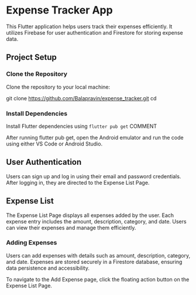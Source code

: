 # Expense Tracker App

This Flutter application helps users track their expenses efficiently. It utilizes Firebase for user authentication and Firestore for storing expense data.

## Project Setup

### Clone the Repository

Clone the repository to your local machine:

git clone https://github.com/Balapravin/expense_tracker.git
cd <repository-directory>


### Install Dependencies

Install Flutter dependencies using `flutter pub get` COMMENT

After running flutter pub get, open the Android emulator and run the code using either VS Code or Android Studio.


## User Authentication

Users can sign up and log in using their email and password credentials. After logging in, they are directed to the Expense List Page.

## Expense List

The Expense List Page displays all expenses added by the user. Each expense entry includes the amount, description, category, and date. Users can view their expenses and manage them efficiently.

### Adding Expenses

Users can add expenses with details such as amount, description, category, and date. Expenses are stored securely in a Firestore database, ensuring data persistence and accessibility.

To navigate to the Add Expense page, click the floating action button on the Expense List Page.

